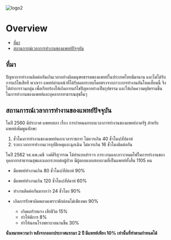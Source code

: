 ![logo2](https://user-images.githubusercontent.com/20188754/182031471-e1543a28-e8e0-495e-ad1f-8128646f355c.png)

# Overview

- [ที่มา](#ที่มา)
- [สถานการณ์เวลาการทำงานของแพทย์ปัจจุบัน](#สถานการณ์เวลาการทำงานของแพทย์ปัจจุบัน)

## ที่มา
ปัญหาการทำงานติดต่อกันเกินเวลาอย่างผิดมนุษยธรรมของแพทย์ในประเทศไทยมีมานาน และไม่ได้รับการแก้ไขเสียที พวกเรา แพทย์ด่านหน้าที่ได้รับผลกระทบโดยตรงจากภาวะการทำงานอันโหดเหี้ยมนี้ จึงได้ทำการรวมกลุ่ม เพื่อเรียกร้องให้เกิดการแก้ไขปัญหาอย่างเป็นรุปธรรม และให้เกิดความยุติธรรมขึ้นในการทำงานของแพทย์และบุคลากรสาธารณสุขอื่นๆ

## สถานการณ์เวลาการทำงานของแพทย์ปัจจุบัน
ในปี 2560 มีประกาศ แพทยสภา เรื่อง การกำหนดกรอบเวลาการทำงานของแพทย์ภาครัฐ
สำหรับแพทย์เพิ่มพูนทักษะ
1. ชั่วโมงการทํางานของแพทย์นอกเวลาราชการ ไม่ควรเกิน 40 ชั่วโมง/สัปดาห์
2. ระยะเวลาการทํางานเวรอุบัติเหตุและฉุกเฉิน ไม่ควรเกิน 16 ชั่วโมงติดต่อกัน

ในปี 2562 รศ.นพ.เมธี วงศ์ศิริสุวรรณ ได้ทำแบบสำรวจ ภาระงานและภาวะหมดไฟในการทำงานของบุคลากรสาธารณสุขและผลกระทบต่อผู้ป่วย มีผู้ตอบแบบสอบถามที่เป็นแพทย์ทั้งสิ้น 1105 คน 
* มีแพทย์ทำงานเกิน 80 ชั่วโมง/สัปดาห์  90%
* มีแพทย์ทำงานเกิน 120 ชั่วโมง/สัปดาห์ 60%
* ทำงานติดต่อกันมากกว่า 24 ชั่วโมง 90%
* เกิดการรักษาผิดพลาดเพราะพักผ่อนไม่เพียงพอ 90%

  * เกิดผลร้ายแรง เสียชีวิต 15%
  * ทำให้พิการ 8%
  * ทำให้นอนโรงพยาบาลนานขึ้น 30%
  
**นั่นหมายความว่า หลังจากออกประกาศแรกมา 2 ปี มีแพทย์เพียง 10% เท่านั้นที่ทำตามกำหนดได้**


